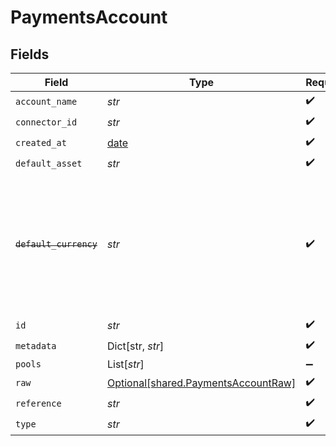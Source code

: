 # PaymentsAccount


## Fields

| Field                                                                                                                   | Type                                                                                                                    | Required                                                                                                                | Description                                                                                                             |
| ----------------------------------------------------------------------------------------------------------------------- | ----------------------------------------------------------------------------------------------------------------------- | ----------------------------------------------------------------------------------------------------------------------- | ----------------------------------------------------------------------------------------------------------------------- |
| `account_name`                                                                                                          | *str*                                                                                                                   | :heavy_check_mark:                                                                                                      | N/A                                                                                                                     |
| `connector_id`                                                                                                          | *str*                                                                                                                   | :heavy_check_mark:                                                                                                      | N/A                                                                                                                     |
| `created_at`                                                                                                            | [date](https://docs.python.org/3/library/datetime.html#date-objects)                                                    | :heavy_check_mark:                                                                                                      | N/A                                                                                                                     |
| `default_asset`                                                                                                         | *str*                                                                                                                   | :heavy_check_mark:                                                                                                      | N/A                                                                                                                     |
| ~~`default_currency`~~                                                                                                  | *str*                                                                                                                   | :heavy_check_mark:                                                                                                      | : warning: ** DEPRECATED **: This will be removed in a future release, please migrate away from it as soon as possible. |
| `id`                                                                                                                    | *str*                                                                                                                   | :heavy_check_mark:                                                                                                      | N/A                                                                                                                     |
| `metadata`                                                                                                              | Dict[str, *str*]                                                                                                        | :heavy_check_mark:                                                                                                      | N/A                                                                                                                     |
| `pools`                                                                                                                 | List[*str*]                                                                                                             | :heavy_minus_sign:                                                                                                      | N/A                                                                                                                     |
| `raw`                                                                                                                   | [Optional[shared.PaymentsAccountRaw]](../../models/shared/paymentsaccountraw.md)                                        | :heavy_check_mark:                                                                                                      | N/A                                                                                                                     |
| `reference`                                                                                                             | *str*                                                                                                                   | :heavy_check_mark:                                                                                                      | N/A                                                                                                                     |
| `type`                                                                                                                  | *str*                                                                                                                   | :heavy_check_mark:                                                                                                      | N/A                                                                                                                     |